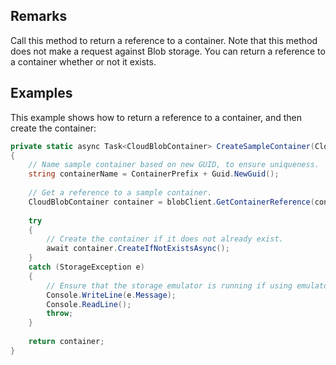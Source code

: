 ## Remarks  
 Call this method to return a reference to a container. Note that this method does not make a request against Blob storage. You can return a reference to a container whether or not it exists.  
  
## Examples  
 This example shows how to return a reference to a container, and then create the container:  
  
```c#  
private static async Task<CloudBlobContainer> CreateSampleContainer(CloudBlobClient blobClient)  
{  
    // Name sample container based on new GUID, to ensure uniqueness.  
    string containerName = ContainerPrefix + Guid.NewGuid();  
  
    // Get a reference to a sample container.  
    CloudBlobContainer container = blobClient.GetContainerReference(containerName);  
  
    try  
    {  
        // Create the container if it does not already exist.  
        await container.CreateIfNotExistsAsync();  
    }  
    catch (StorageException e)  
    {  
        // Ensure that the storage emulator is running if using emulator connection string.  
        Console.WriteLine(e.Message);  
        Console.ReadLine();  
        throw;  
    }  
  
    return container;  
}  
```